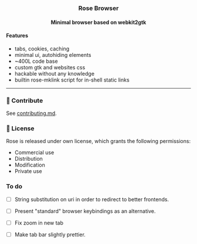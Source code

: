 <h3 align=center> Rose Browser</h3>
<h4 align=center>Minimal browser based on webkit2gtk</h4>

#### Features
  - tabs, cookies, caching
  - minimal ui, autohiding elements
  - ~400L code base
  - custom gtk and websites css
  - hackable without any knowledge
  - builtin rose-mklink script for in-shell static links

---

### 👐 Contribute
See [contributing.md](https://github.com/mini-rose/rose/.github/contributing.md).

### 📜 License
Rose is released under own license, which grants the following permissions:
-   Commercial use
-   Distribution
-   Modification
-   Private use

### To do

- [ ] String substitution on uri in order to redirect to better frontends.
- [ ] Present "standard" browser keybindings as an alternative.
- [ ] Fix zoom in new tab
- [ ] Make tab bar slightly prettier.

